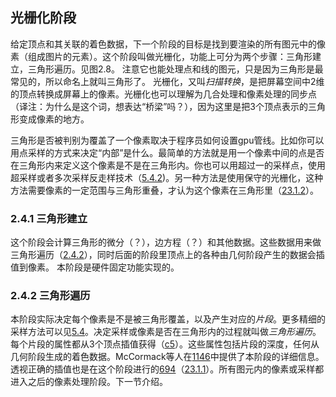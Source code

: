 ## 光栅化阶段

给定顶点和其关联的着色数据，下一个阶段的目标是找到要渲染的所有图元中的像素（组成图片的元素）。这个阶段叫做光栅化，功能上可分为两个步骤：三角形建立，三角形遍历。见图2.8。
注意它也能处理点和线的图元，只是因为三角形是最常见的，所以命名上就叫三角形了。
光栅化，又叫*扫描转换*，是把屏幕空间中2维的顶点转换成屏幕上的像素。光栅化也可以理解为几合处理和像素处理的同步点（译注：为什么是这个词，想表达“桥梁”吗？），因为这里是把3个顶点表示的三角形变成像素的地方。

三角形是否被判别为覆盖了一个像素取决于程序员如何设置gpu管线。比如你可以用点采样的方式来决定“内部”是什么。最简单的方法就是用一个像素中间的点是否在三角形内来定义这个像素是不是在三角形内。你也可以用超过一的采样点，使用超采样或者多次采样反走样技术（[5.4.2]())。另一种方法是使用保守的光栅化，这种方法需要像素的一定范围与三角形重叠，才认为这个像素在三角形里（[23.1.2]()）。

### 2.4.1 三角形建立

这个阶段会计算三角形的微分（？），边方程（？）和其他数据。这些数据用来做三角形遍历（[2.4.2](###2.4.2)），同时后面的阶段里顶点上的各种由几何阶段产生的数据会插值到像素。
本阶段是硬件固定功能实现的。

### 2.4.2 三角形遍历

本阶段实际决定每个像素是不是被三角形覆盖，以及产生对应的*片段*。更多精细的采样方法可以见[5.4]()。决定采样或像素是否在三角形内的过程就叫做*三角形遍历*。每个片段的属性都从3个顶点插值获得（[c5]()）。这些属性包括片段的深度，任何从几何阶段生成的着色数据。McCormack等人在[1146]()中提供了本阶段的详细信息。透视正确的插值也是在这个阶段进行的[694]()（[23.1.1]()）。所有图元内的像素或采样都进入之后的像素处理阶段。下一节介绍。
